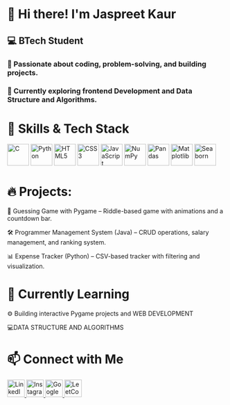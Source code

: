 # 👋 Hi there! I'm Jaspreet Kaur 
## 💻 BTech Student

### 🔹 Passionate about coding, problem-solving, and building projects.
### 🔹 Currently exploring frontend Development and Data Structure and Algorithms.

# 🚀 Skills & Tech Stack  
<p align="left">  
  <img src="https://cdn.jsdelivr.net/gh/devicons/devicon/icons/c/c-original.svg" alt="C" width="50" height="50" />  
  
  <img src="https://cdn.jsdelivr.net/gh/devicons/devicon/icons/python/python-original.svg" alt="Python" width="50" height="50" /> 
  
  <img src="https://cdn.jsdelivr.net/gh/devicons/devicon/icons/html5/html5-original.svg" alt="HTML5" width="50" height="50" />  
  
  <img src="https://cdn.jsdelivr.net/gh/devicons/devicon/icons/css3/css3-original.svg" alt="CSS3" width="50" height="50" />  
  
  <img src="https://cdn.jsdelivr.net/gh/devicons/devicon/icons/javascript/javascript-original.svg" alt="JavaScript" width="50" height="50" />  

  <img src="https://cdn.jsdelivr.net/gh/devicons/devicon/icons/numpy/numpy-original.svg" alt="NumPy" width="50" height="50" /> 
  
  <img src="https://cdn.jsdelivr.net/gh/devicons/devicon/icons/pandas/pandas-original.svg" alt="Pandas" width="50" height="50" />  
  
  <img src="https://upload.wikimedia.org/wikipedia/commons/8/84/Matplotlib_icon.svg" alt="Matplotlib" width="50" height="50" />
  
  <img src="https://seaborn.pydata.org/_images/logo-mark-lightbg.svg" alt="Seaborn" width="50" height="50" />  
</p>





# 🔥 Projects:

🎯 Guessing Game with Pygame – Riddle-based game with animations and a countdown bar.

🛠️ Programmer Management System (Java) – CRUD operations, salary management, and ranking system.

📊 Expense Tracker (Python) – CSV-based tracker with filtering and visualization.

# 🌱 Currently Learning

⚙️ Building interactive Pygame projects and WEB DEVELOPMENT

💻DATA STRUCTURE AND ALGORITHMS

# 📫 Connect with Me  

<a href="https://www.linkedin.com/in/jaspreet-kaur-09a077307" target="_blank">
    <img src="https://cdn.jsdelivr.net/gh/devicons/devicon/icons/linkedin/linkedin-original.svg" alt="LinkedIn" width="40" height="40"/>
</a>

<a href="https://www.instagram.com/jass.kaur9977" target="_blank">
    <img src="https://img.icons8.com/fluency/48/instagram-new.png" alt="Instagram" width="40" height="40"/>
</a>

<a href="https://g.dev/jaspreet12" target="_blank">
    <img src="https://img.icons8.com/color/48/google-logo.png" alt="Google Dev" width="40" height="40"/>
</a>

<a href="https://leetcode.com/u/120420/" target="_blank">
    <img src="https://upload.wikimedia.org/wikipedia/commons/1/19/LeetCode_logo_black.png" alt="LeetCode" width="40" height="40"/>
</a>

